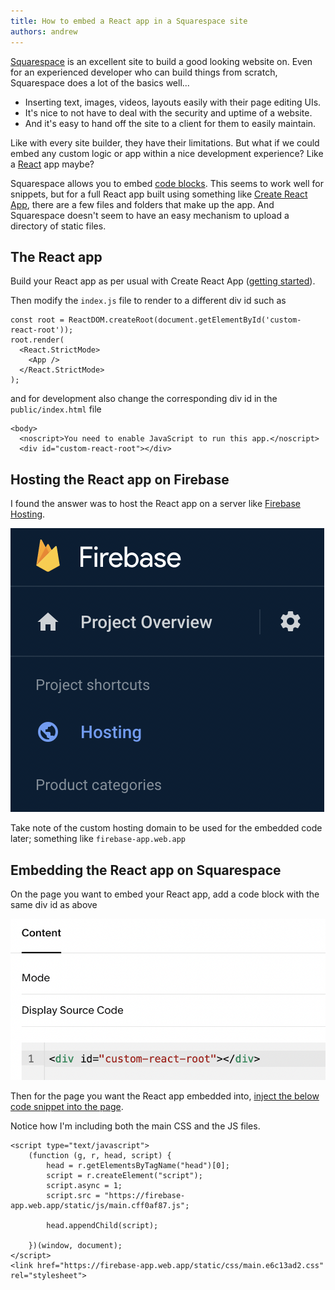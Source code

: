 ```yaml
---
title: How to embed a React app in a Squarespace site
authors: andrew
---
```


[Squarespace](https://www.squarespace.com/) is an excellent site to build a good looking website on. Even for an experienced developer who can build things from scratch, Squarespace does a lot of the basics well...

- Inserting text, images, videos, layouts easily with their page editing UIs.
- It's nice to not have to deal with the security and uptime of a website.
- And it's easy to hand off the site to a client for them to easily maintain.

Like with every site builder, they have their limitations. But what if we could embed any custom logic or app within a nice development experience? Like a [React](https://reactjs.org/) app maybe?

<!--truncate-->

Squarespace allows you to embed [code blocks](https://support.squarespace.com/hc/en-us/articles/206543167-Code-Blocks). This seems to work well for snippets, but for a full React app built using something like [Create React App](https://create-react-app.dev/), there are a few files and folders that make up the app. And Squarespace doesn't seem to have an easy mechanism to upload a directory of static files.

## The React app

Build your React app as per usual with Create React App ([getting started](https://create-react-app.dev/docs/getting-started)).

Then modify the `index.js` file to render to a different div id such as

```
const root = ReactDOM.createRoot(document.getElementById('custom-react-root'));
root.render(
  <React.StrictMode>
    <App />
  </React.StrictMode>
);
```

and for development also change the corresponding div id in the `public/index.html` file

```
<body>
  <noscript>You need to enable JavaScript to run this app.</noscript>
  <div id="custom-react-root"></div>
```

## Hosting the React app on Firebase

I found the answer was to host the React app on a server like [Firebase Hosting](https://firebase.google.com/docs/hosting/).

![Firebase hosting](firebase-hosting.png)

Take note of the custom hosting domain to be used for the embedded code later; something like `firebase-app.web.app`

## Embedding the React app on Squarespace

On the page you want to embed your React app, add a code block with the same div id as above

![Code block](code-block.png)

Then for the page you want the React app embedded into, [inject the below code snippet into the page](https://support.squarespace.com/hc/en-us/articles/205815908?platform=v6&websiteId=637538cf20578446ef895f03#toc-per-page-code-injection).

Notice how I'm including both the main CSS and the JS files.

```
<script type="text/javascript">
    (function (g, r, head, script) {
        head = r.getElementsByTagName("head")[0];
        script = r.createElement("script");
        script.async = 1;
        script.src = "https://firebase-app.web.app/static/js/main.cff0af87.js";

        head.appendChild(script);

    })(window, document);
</script>
<link href="https://firebase-app.web.app/static/css/main.e6c13ad2.css" rel="stylesheet">
```
